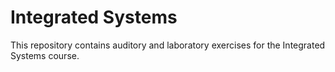# Integrated Systems
This repository contains auditory and laboratory exercises for the Integrated Systems course.
